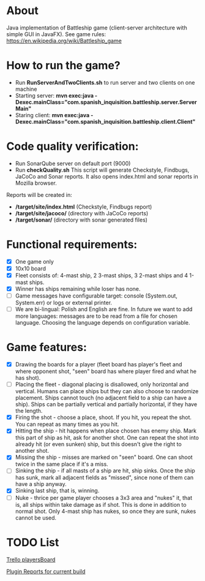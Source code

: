 # About

Java implementation of Battleship game (client-server architecture with simple GUI in JavaFX).
See game rules: https://en.wikipedia.org/wiki/Battleship_game

# How to run the game?

- Run **RunServerAndTwoClients.sh** to run server and two clients on one machine
- Starting server: **mvn exec:java -Dexec.mainClass="com.spanish_inquisition.battleship.server.ServerMain"**
- Staring client: **mvn exec:java -Dexec.mainClass="com.spanish_inquisition.battleship.client.Client"**

# Code quality verification:

- Run SonarQube server on default port (9000)
- Run **checkQuality.sh**
This script will generate Checkstyle, Findbugs, JaCoCo and Sonar reports. 
It also opens index.html and sonar reports in Mozilla browser.

Reports will be created in:
- **/target/site/index.html** (Checkstyle, Findbugs report)
- **/target/site/jacoco/** (directory with JaCoCo reports)
- **/target/sonar/** (directory with sonar generated files)

# Functional requirements:

- [x] One game only
- [x] 10x10 board
- [x] Fleet consists of: 4-mast ship, 2 3-mast ships, 3 2-mast ships and 4 1-mast ships.
- [x] Winner has ships remaining while loser has none.
- [ ] Game messages have configurable target: console (System.out, System.err) or logs or external printer.
- [ ] We are bi-lingual: Polish and English are fine. In future we want to add more languages: messages are to be read from a file for chosen language. Choosing the language depends on configuration variable.

# Game features:

- [x] Drawing the boards for a player (fleet board has player's fleet and where opponent shot, "seen" board has where player fired and what he has shot).
- [ ] Placing the fleet - diagonal placing is disallowed, only horizontal and vertical. Humans can place ships but they can also choose to randomize placement. Ships cannot touch (no adjacent field to a ship can have a ship). Ships can be partially vertical and partially horizontal, if they have the length.
- [x] Firing the shot - choose a place, shoot. If you hit, you repeat the shot. You can repeat as many times as you hit.
- [x] Hitting the ship - hit happens when place chosen has enemy ship. Mark this part of ship as hit, ask for another shot. One can repeat the shot into already hit (or even sunken) ship, but this doesn't give the right to another shot.
- [x] Missing the ship - misses are marked on "seen" board. One can shoot twice in the same place if it's a miss.
- [ ] Sinking the ship - if all masts of a ship are hit, ship sinks. Once the ship has sunk, mark all adjacent fields as "missed", since none of them can have a ship anyway.
- [x] Sinking last ship, that is, winning.
- [ ] Nuke - thrice per game player chooses a 3x3 area and "nukes" it, that is, all ships within take damage as if shot. This is done in addition to normal shot. Only 4-mast ship has nukes, so once they are sunk, nukes cannot be used.

# TODO List

[Trello playersBoard](https://trello.com/b/ONK9r1ZU/battleships)

[Plugin Reports for current build](https://mprtcz.github.io/Battleship_v2/)
